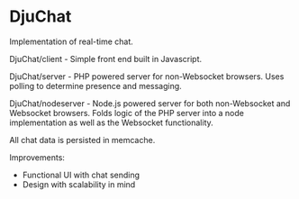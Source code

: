DjuChat
============

Implementation of real-time chat.

DjuChat/client - Simple front end built in Javascript.

DjuChat/server - PHP powered server for non-Websocket browsers. Uses polling to determine presence and messaging.

DjuChat/nodeserver - Node.js powered server for both non-Websocket and Websocket browsers. Folds logic of the PHP server into a node implementation as well as the Websocket functionality.

All chat data is persisted in memcache.

Improvements:
- Functional UI with chat sending
- Design with scalability in mind
